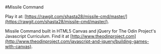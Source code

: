 #Missile Command

Play it at: [https://rawgit.com/shasta28/missile-cmd/master/](https://rawgit.com/shasta28/missile-cmd/master/).

Missile Command built in HTML5 Canvas and jQuery for The Odin Project's Javascript Curriculum. Find it at [http://www.theodinproject.com](http://www.theodinproject.com/javascript-and-jquery/building-games-with-canvas).
